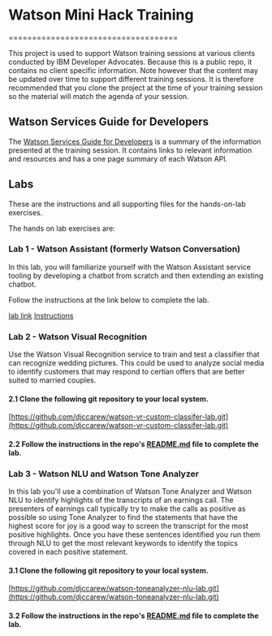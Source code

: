 # Watson Mini Hack Training
====================================

This project is used to support  Watson  training sessions at various clients conducted by IBM Developer Advocates. Because this is a public repo, it contains no client specific information. Note however that  the content may be updated over time to support different training sessions. It is  therefore recommended that you clone  the project at the time of your training session so the material will match the agenda of your session.


## Watson Services Guide for Developers

The [Watson Services Guide for Developers](WatsonServicesGuideForDevelopersV2.0.pdf) is a summary of the information presented at the training session. It contains links to relevant information and resources and has a one page summary of each Watson API.


## Labs

These are the instructions and all supporting files for the hands-on-lab exercises.

The hands on lab exercises are:

### Lab 1 - Watson Assistant (formerly Watson Conversation)
In this lab, you will familiarize yourself with the Watson Assistant service tooling by developing a chatbot from  scratch and then extending an existing chatbot.

Follow the instructions at the link below to complete the lab.

[lab link](https://github.com/indrann/watson-discovery-analyze-data-breaches)
[Instructions](https://github.com/djccarew/watson-assistant-lab)


### Lab 2 - Watson Visual Recognition
Use the Watson Visual Recognition service to train and test a classifier that can recognize wedding pictures. This could be used to analyze social media to identify customers that may respond to certian offers that are better suited to married couples. 


#### 2.1 Clone the following git repository to your local system.
[https://github.com/djccarew/watson-vr-custom-classifer-lab.git](https://github.com/djccarew/watson-vr-custom-classifer-lab.git)

#### 2.2 Follow the instructions in the repo's [README.md](https://github.com/djccarew/watson-vr-custom-classifer-lab) file to complete the lab.


### Lab 3 - Watson NLU and Watson Tone Analyzer
In this lab you'll use a combination of Watson Tone Analyzer and Watson NLU to identify highlights of the  transcripts of an earnings call. The presenters of earnings call typically try to make the calls as positive  as possible so using Tone Analyzer to find the statements  that have the highest score for joy is a good way to screen the  transcript for the most positive highlights. Once you have these sentences identified you run them through NLU to get the most relevant keywords to identify the topics covered in each  positive statement. 

#### 3.1 Clone the following git repository to your local system.
[https://github.com/djccarew/watson-toneanalyzer-nlu-lab.git](https://github.com/djccarew/watson-toneanalyzer-nlu-lab.git)

#### 3.2 Follow the instructions in the repo's [README.md](https://github.com/djccarew/watson-toneanalyzer-nlu-lab) file to complete the lab.



